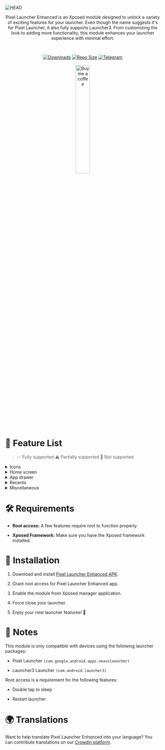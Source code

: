 ![HEAD](https://socialify.git.ci/Mahmud0808/PixelLauncherEnhanced/image?description=1&font=Jost&forks=1&issues=1&logo=https%3A%2F%2Fi.postimg.cc%2FmgfNTCbc%2Fpixel-launcher-enhanced.png&name=1&owner=1&pattern=Formal+Invitation&pulls=1&stargazers=1&theme=Auto)

<p align="center">
Pixel Launcher Enhanced is an Xposed module designed to unlock a variety of exciting features for your launcher. Even though the name suggests it's for Pixel Launcher, it also fully supports Launcher3. From customizing the look to adding more functionality, this module enhances your launcher experience with minimal effort.
</p>
<br>
<p align="center">
  <a href="https://github.com/Mahmud0808/PixelLauncherEnhanced/releases"><img src="https://img.shields.io/github/downloads/Mahmud0808/PixelLauncherEnhanced/total?color=%233DDC84&logo=android&logoColor=%23fff&style=for-the-badge" alt="Downloads"></a>
  <a href="https://github.com/Mahmud0808/PixelLauncherEnhanced"><img alt="Repo Size" src="https://img.shields.io/github/repo-size/Mahmud0808/PixelLauncherEnhanced?style=for-the-badge"></a>
  <a href="https://t.me/DrDsProjects"><img src="https://img.shields.io/badge/Telegram-5K+-2CA5E0?style=for-the-badge&logo=telegram&logoColor=white" alt="Telegram"></a>
  <br><br>
  <a href="https://www.buymeacoffee.com/DrDisagree"><img src="https://github.com/Mahmud0808/Iconify/blob/beta/.github/resources/bmc-button.png" width="30%" alt="Buy me a coffee" /></a>
</p>

# 🌟 Feature List

> ✅ Fully supported
> ⚠️ Partially supported
> 🚫 Not supported

<details>
<summary>Icons</summary>

| Feature                    | Pixel Launcher | Launcher3 Launcher |
|----------------------------|:--------------:|:------------------:|
| Force themed icons         |       ✅        |         ✅          |
| Remove shortcut icon badge |       ✅        |         ✅          |
| Icon size                  |       ✅        |         ✅          |
| Text size                  |       ✅        |         ✅          |
| Custom themed icon color   |       ✅        |         ⚠️         |

</details>

<details>
<summary>Home screen</summary>

| Feature                 | Pixel Launcher | Launcher3 Launcher |
|-------------------------|:--------------:|:------------------:|
| Lock layout             |       ✅        |         ✅          |
| Double tap to sleep     |       ✅        |         ✅          |
| Wallpaper zooming       |       ✅        |         ✅          |
| Hide statusbar          |       ✅        |         ✅          |
| Hide top shadow         |       ✅        |         ✅          |
| Icon labels on desktop  |       ✅        |         ✅          |
| Homescreen columns      |       ✅        |         ✅          |
| Homescreen rows         |       ✅        |         ✅          |
| Hide At A Glance        |       ✅        |         ✅          |
| Hide desktop search bar |       ✅        |         ✅          |
| Dock spacing            |       ✅        |         ✅          |

</details>

<details>
<summary>App drawer</summary>

| Feature                       | Pixel Launcher | Launcher3 Launcher |
|-------------------------------|:--------------:|:------------------:|
| Themed icons                  |       ✅        |         ✅          |
| Toggle app search bar         |       ✅        |         ✅          |
| Icon labels in app drawer     |       ✅        |         ✅          |
| Hide apps from app drawer     |       ✅        |         ✅          |
| Search hidden apps            |       ✅        |         ✅          |
| App drawer background opacity |       ✅        |         ✅          |
| App drawer columns            |       ✅        |         ✅          |
| Row height multiplier         |       ✅        |         ✅          |

</details>

<details>
<summary>Recents</summary>

| Feature                    | Pixel Launcher | Launcher3 Launcher |
|----------------------------|:--------------:|:------------------:|
| Clear all button           |       ✅        |         ✅          |
| Remove screenshot button   |       ✅        |         ✅          |
| Disable recents live tile  |       ✅        |         ✅          |
| Recents background opacity |       ✅        |         ✅          |

</details>

<details>
<summary>Miscellaneous</summary>

| Feature                         | Pixel Launcher | Launcher3 Launcher |
|---------------------------------|:--------------:|:------------------:|
| Show entry in launcher settings |       ✅        |         ✅          |
| Developer options               |       ✅        |         🚫         |
| Restart                         |       ✅        |         ✅          |

</details>

# 🛠 Requirements

- **Root access:** A few features require root to function properly.

- **Xposed Framework:** Make sure you have the Xposed framework installed.

# 🔧 Installation

1. Download and install [Pixel Launcher Enhanced APK](https://github.com/Mahmud0808/PixelLauncherEnhanced/releases).

2. Grant root access for Pixel Launcher Enhanced app.

3. Enable the module from Xposed manager application.

4. Force close your launcher.

5. Enjoy your new launcher features! 🎉

# 📝 Notes

This module is only compatible with devices using the following launcher packages:

- Pixel Launcher `(com.google.android.apps.nexuslauncher)`

- Launcher3 Launcher `(com.android.launcher3)`

Root access is a requirement for the following features:

- Double tap to sleep

- Restart launcher

# 🌍 Translations

Want to help translate Pixel Launcher Enhanced into your language? You can contribute translations on
our [Crowdin platform](https://crowdin.com/project/pixellauncher-enhanced).